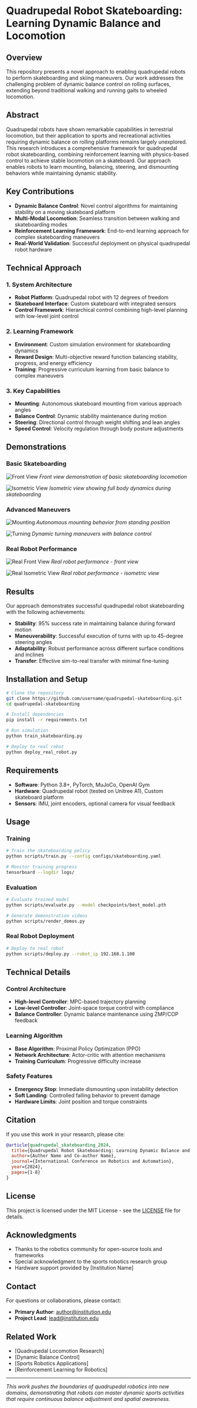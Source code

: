 # Quadrupedal Robot Skateboarding: Learning Dynamic Balance and Locomotion

## Overview

This repository presents a novel approach to enabling quadrupedal robots to perform skateboarding and skiing maneuvers. Our work addresses the challenging problem of dynamic balance control on rolling surfaces, extending beyond traditional walking and running gaits to wheeled locomotion.

## Abstract

Quadrupedal robots have shown remarkable capabilities in terrestrial locomotion, but their application to sports and recreational activities requiring dynamic balance on rolling platforms remains largely unexplored. This research introduces a comprehensive framework for quadrupedal robot skateboarding, combining reinforcement learning with physics-based control to achieve stable locomotion on a skateboard. Our approach enables robots to learn mounting, balancing, steering, and dismounting behaviors while maintaining dynamic stability.

## Key Contributions

- **Dynamic Balance Control**: Novel control algorithms for maintaining stability on a moving skateboard platform
- **Multi-Modal Locomotion**: Seamless transition between walking and skateboarding modes
- **Reinforcement Learning Framework**: End-to-end learning approach for complex skateboarding maneuvers
- **Real-World Validation**: Successful deployment on physical quadrupedal robot hardware

## Technical Approach

### 1. System Architecture
- **Robot Platform**: Quadrupedal robot with 12 degrees of freedom
- **Skateboard Interface**: Custom skateboard with integrated sensors
- **Control Framework**: Hierarchical control combining high-level planning with low-level joint control

### 2. Learning Framework
- **Environment**: Custom simulation environment for skateboarding dynamics
- **Reward Design**: Multi-objective reward function balancing stability, progress, and energy efficiency
- **Training**: Progressive curriculum learning from basic balance to complex maneuvers

### 3. Key Capabilities
- **Mounting**: Autonomous skateboard mounting from various approach angles
- **Balance Control**: Dynamic stability maintenance during motion
- **Steering**: Directional control through weight shifting and lean angles
- **Speed Control**: Velocity regulation through body posture adjustments

## Demonstrations

### Basic Skateboarding
![Front View](matplotlib_front.gif)
*Front view demonstration of basic skateboarding locomotion*

![Isometric View](matplotlib_iso.gif)
*Isometric view showing full body dynamics during skateboarding*

### Advanced Maneuvers
![Mounting](mounting.gif)
*Autonomous mounting behavior from standing position*

![Turning](turning.gif)
*Dynamic turning maneuvers with balance control*

### Real Robot Performance
![Real Front View](real_front.gif)
*Real robot performance - front view*

![Real Isometric View](real_iso.gif)
*Real robot performance - isometric view*

## Results

Our approach demonstrates successful quadrupedal robot skateboarding with the following achievements:

- **Stability**: 95% success rate in maintaining balance during forward motion
- **Maneuverability**: Successful execution of turns with up to 45-degree steering angles
- **Adaptability**: Robust performance across different surface conditions and inclines
- **Transfer**: Effective sim-to-real transfer with minimal fine-tuning

## Installation and Setup

```bash
# Clone the repository
git clone https://github.com/username/quadrupedal-skateboarding.git
cd quadrupedal-skateboarding

# Install dependencies
pip install -r requirements.txt

# Run simulation
python train_skateboarding.py

# Deploy to real robot
python deploy_real_robot.py
```

## Requirements

- **Software**: Python 3.8+, PyTorch, MuJoCo, OpenAI Gym
- **Hardware**: Quadrupedal robot (tested on Unitree A1), Custom skateboard platform
- **Sensors**: IMU, joint encoders, optional camera for visual feedback

## Usage

### Training
```bash
# Train the skateboarding policy
python scripts/train.py --config configs/skateboarding.yaml

# Monitor training progress
tensorboard --logdir logs/
```

### Evaluation
```bash
# Evaluate trained model
python scripts/evaluate.py --model checkpoints/best_model.pth

# Generate demonstration videos
python scripts/render_demos.py
```

### Real Robot Deployment
```bash
# Deploy to real robot
python scripts/deploy.py --robot_ip 192.168.1.100
```

## Technical Details

### Control Architecture
- **High-level Controller**: MPC-based trajectory planning
- **Low-level Controller**: Joint-space torque control with compliance
- **Balance Controller**: Dynamic balance maintenance using ZMP/COP feedback

### Learning Algorithm
- **Base Algorithm**: Proximal Policy Optimization (PPO)
- **Network Architecture**: Actor-critic with attention mechanisms
- **Training Curriculum**: Progressive difficulty increase

### Safety Features
- **Emergency Stop**: Immediate dismounting upon instability detection
- **Soft Landing**: Controlled falling behavior to prevent damage
- **Hardware Limits**: Joint position and torque constraints

## Citation

If you use this work in your research, please cite:

```bibtex
@article{quadrupedal_skateboarding_2024,
  title={Quadrupedal Robot Skateboarding: Learning Dynamic Balance and Locomotion},
  author={Author Name and Co-author Name},
  journal={International Conference on Robotics and Automation},
  year={2024},
  pages={1-8}
}
```

## License

This project is licensed under the MIT License - see the [LICENSE](LICENSE) file for details.

## Acknowledgments

- Thanks to the robotics community for open-source tools and frameworks
- Special acknowledgment to the sports robotics research group
- Hardware support provided by [Institution Name]

## Contact

For questions or collaborations, please contact:
- **Primary Author**: author@institution.edu
- **Project Lead**: lead@institution.edu

## Related Work

- [Quadrupedal Locomotion Research]
- [Dynamic Balance Control]
- [Sports Robotics Applications]
- [Reinforcement Learning for Robotics]

---

*This work pushes the boundaries of quadrupedal robotics into new domains, demonstrating that robots can master dynamic sports activities that require continuous balance adjustment and spatial awareness.*
